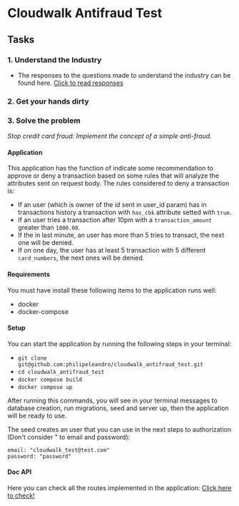 # Cloudwalk Antifraud Test

## Tasks
### 1. Understand the Industry
- The responses to the questions made to understand the industry can be found here. [Click to read responses](https://github.com/philipeleandro/cloudwalk_antifraud_test/blob/main/docs/QUESTIONS.md)

### 2. Get your hands dirty

### 3. Solve the problem
*Stop credit card fraud: Implement the concept of a simple anti-fraud.*

#### Application
This application has the function of indicate some recommendation to approve or deny a transaction based on some rules that will analyze the attributes sent on request body. The rules considered to deny a transaction is:
  - If an user (which is owner of the id sent in user_id param) has in transactions history a transaction with `has_cbk` attribute setted with `true`.
  - If an user tries a transaction after 10pm with a `transaction_amount` greater than `1000.00`.
  - If the in last minute, an user has more than 5 tries to transact, the next one will be denied.
  - If on one day, the user has at least 5 transaction with 5 different `card_numbers`, the next ones will be denied.

#### Requirements
You must have install these following items to the application runs well:
- docker
- docker-compose

#### Setup
You can start the application by running the following steps in your terminal:
- `git clone git@github.com:philipeleandro/cloudwalk_antifraud_test.git`
- `cd cloudwalk_antifraud_test`
- `docker compose build`
- `docker compose up`

After running this commands, you will see in your terminal messages to database creation, run migrations, seed and server up, then the application will be ready to use.

The seed creates an user that you can use in the next steps to authorization (Don't consider " to email and password):
```
email: "cloudwalk_test@test.com"
password: "password"
```

#### Doc API
Here you can check all the routes implemented in the application: [Click here to check!](https://github.com/philipeleandro/cloudwalk_antifraud_test/blob/main/docs/APIDOC.md)
